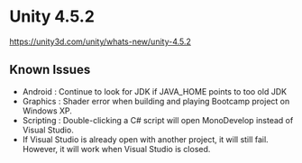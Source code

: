 # Unity 4.5.2
https://unity3d.com/unity/whats-new/unity-4.5.2

## Known Issues

<ul>
<li>Android : Continue to look for JDK if JAVA_HOME points to too old JDK</li>
<li>Graphics : Shader error when building and playing Bootcamp project on Windows XP. </li>
<li>Scripting : Double-clicking a C# script will open MonoDevelop instead of Visual Studio.</li>
<li>If Visual Studio is already open with another project, it will still fail. However, it will work when Visual Studio is closed.</li>
</ul>
